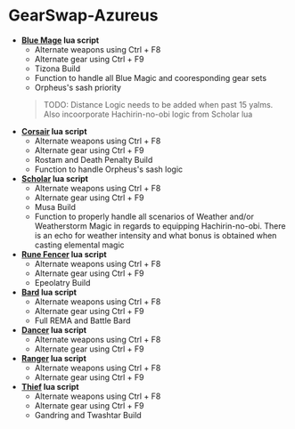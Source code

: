 # GearSwap-Azureus
- **[Blue Mage](https://github.com/voliathon/FFXI/blob/main/GearSwap-Azureus/blu.lua) lua script**
   - Alternate weapons using Ctrl + F8 
   - Alternate gear using Ctrl + F9
   - Tizona Build
   - Function to handle all Blue Magic and cooresponding gear sets
   - Orpheus's sash priority
  > TODO: Distance Logic needs to be added when past 15 yalms. 
  > Also incoorporate Hachirin-no-obi logic from Scholar lua
- **[Corsair](https://github.com/voliathon/FFXI/blob/main/GearSwap-Azureus/cor.lua) lua script**
   - Alternate weapons using Ctrl + F8 
   - Alternate gear using Ctrl + F9
   - Rostam and Death Penalty Build
   - Function to handle Orpheus's sash logic
- **[Scholar](https://github.com/voliathon/FFXI/blob/main/GearSwap-Azureus/sch.lua) lua script**
   - Alternate weapons using Ctrl + F8 
   - Alternate gear using Ctrl + F9
   - Musa Build
   - Function to properly handle all scenarios of Weather and/or Weatherstorm Magic in regards to equipping Hachirin-no-obi. There is an echo for weather intensity and what bonus is obtained when casting elemental magic
- **[Rune Fencer](https://github.com/voliathon/FFXI/blob/main/GearSwap-Azureus/run.lua) lua script**
   - Alternate weapons using Ctrl + F8 
   - Alternate gear using Ctrl + F9
   - Epeolatry Build
- **[Bard](https://github.com/voliathon/FFXI/blob/main/GearSwap-Azureus/brd.lua) lua script**
   - Alternate weapons using Ctrl + F8 
   - Alternate gear using Ctrl + F9
   - Full REMA and Battle Bard
- **[Dancer](https://github.com/voliathon/FFXI/blob/main/GearSwap-Azureus/dnc.lua) lua script**
   - Alternate weapons using Ctrl + F8 
   - Alternate gear using Ctrl + F9
- **[Ranger](https://github.com/voliathon/FFXI/blob/main/GearSwap-Azureus/rng.lua) lua script**
   - Alternate weapons using Ctrl + F8 
   - Alternate gear using Ctrl + F9
- **[Thief](https://github.com/voliathon/FFXI/blob/main/GearSwap-Azureus/thf.lua) lua script**
   - Alternate weapons using Ctrl + F8 
   - Alternate gear using Ctrl + F9
   - Gandring and Twashtar Build  
 
  

